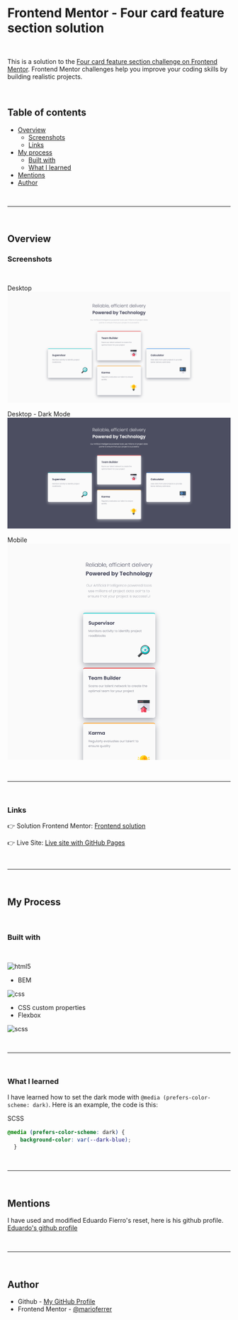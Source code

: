 <h1> Frontend Mentor - Four card feature section solution</h1>

<br>

This is a solution to the [Four card feature section challenge on Frontend Mentor](https://www.frontendmentor.io/challenges/four-card-feature-section-weK1eFYK). Frontend Mentor challenges help you improve your coding skills by building realistic projects.

<br>

## <b>Table of contents</b>

- [Overview](#overview)
  - [Screenshots](#screenshots)
  - [Links](#links)
- [My process](#my-process)
  - [Built with](#built-with)
  - [What I learned](#what-i-learned)
- [Mentions](#mentions)
- [Author](#author)

<br>

---

<br>

## Overview

### Screenshots

<br>

Desktop
![Desktop](images/Screenshot-desktop.png)

Desktop - Dark Mode
![Desktop](images/Screenshot-desktop-darkmode.png)

Mobile
![Mobile](images/Screenshot-mobile.png)

<br>

---

<br>

### Links

 
👉 Solution Frontend Mentor: [Frontend solution](https://www.frontendmentor.io/solutions/four-card-e_NnTSp22u)

👉 Live Site: [Live site with GitHub Pages](https://marioferrer.github.io/FM-10_four-card/)

<br>

---

<br>

## My Process

<br>

### Built with
<br>


![html5](https://img.shields.io/badge/HTML5-E34F26?style=for-the-badge&logo=html5&logoColor=white)
  - BEM

![css](https://img.shields.io/badge/CSS3-1572B6?style=for-the-badge&logo=css3&logoColor=white)
  - CSS custom properties
  - Flexbox

![scss](https://img.shields.io/badge/Sass-CC6699?style=for-the-badge&logo=sass&logoColor=white)

<br>

----

<br>


### What I learned


I have learned how to set the dark mode with `@media (prefers-color-scheme: dark)`.
Here is an example, the code is this:


SCSS
```scss
@media (prefers-color-scheme: dark) {
    background-color: var(--dark-blue);
  }
```

<br>

---

<br>

## Mentions

I have used and modified Eduardo Fierro's reset, here is his github profile. <br>
[Eduardo's github profile](https://github.com/eduardofierropro/Reset-CSS)

<br>

---

<br>

## Author

- Github - [My GitHub Profile](https://github.com/marioferrer)
- Frontend Mentor - [@marioferrer](https://www.frontendmentor.io/profile/marioferrer)




